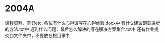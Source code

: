 # 2004A
课程资料，笔记etc.
各位有什么心得请写在心得经验.docx中
有什么建议卸载进步的方法.txt中
遇到什么问题，最后怎么解决的写在解决方案集合.txt中
还有作业提交到文件夹中，不要放在根目录中